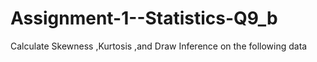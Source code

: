 # Assignment-1--Statistics-Q9_b
Calculate Skewness ,Kurtosis ,and Draw Inference on the following data
